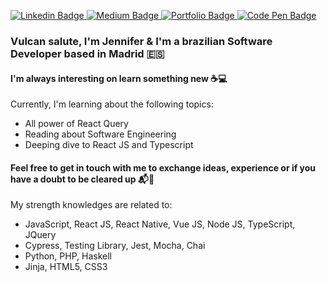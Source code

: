 <p>
  <a href="https://www.linkedin.com/in/jennifer-takagi" rel="nofollow">
    <img src="https://img.shields.io/badge/linkedin-%230077B5.svg?&style=plastic&logo=linkedin&logoColor=white" alt="Linkedin Badge" style="max-width:100%;">
  </a>

  <a href="https://jennifer-takagi.medium.com/" rel="nofollow">
    <img src="https://img.shields.io/badge/@jennifer_takagi-%230077B5.svg?&style=plastic&logo=medium&logoColor=white&color=12100E" alt="Medium Badge" style="max-width:100%;">
</a>

  <a href="https://jennifer-takagi.vercel.app/" rel="nofollow">
    <img src="https://img.shields.io/badge/portfolio-%230077B5.svg?&style=plastic&logo=vercel&logoColor=white&color=ff5757" alt="Portfolio Badge" style="max-width:100%;">
</a>

  <a href="https://codepen.io/jennifertakagi" rel="nofollow">
    <img src="https://img.shields.io/badge/jennifertakagi-%230077B5.svg?&style=plastic&logo=codepen&logoColor=white&color=000" alt="Code Pen Badge" style="max-width:100%;">
</a>

</p>

### Vulcan salute, I'm Jennifer & I'm a brazilian Software Developer based in Madrid :es:

#### I'm always interesting on learn something new :coffee::computer:
Currently, I'm learning about the following topics:
- All power of React Query
- Reading about Software Engineering
- Deeping dive to React JS and Typescript


#### Feel free to get in touch with me to exchange ideas, experience or if you have a doubt to be cleared up :mailbox_with_mail::memo:
My strength knowledges are related to:
- JavaScript, React JS, React Native, Vue JS, Node JS, TypeScript, JQuery
- Cypress, Testing Library, Jest, Mocha, Chai
- Python, PHP, Haskell
- Jinja, HTML5, CSS3
